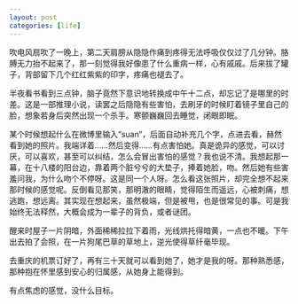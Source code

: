 ```yaml
---
layout: post
categories: [life]
---
```


吹电风扇吹了一晚上，第二天肩膀从隐隐作痛到疼得无法呼吸仅仅过了几分钟。胳膊无力抬不起来了，那一刻觉得我好像患了什么重病一样，心有戚戚。后来拔了罐子，背部留下几个红红紫紫的印字，疼痛也褪去了。

半夜看书看到三点钟，脑子竟然下意识地转换成中午十二点，却忘记了是哪里的时差。这是一部推理小说，读罢之后隐隐有些害怕，去刷牙的时候盯着镜子里自己的脸，想象若身后突然出现一个杀手。寒颤巍巍回去睡觉，闭眼即眠。

某个时候想起什么在微博里输入“suan”，后面自动补充几个字，点进去看，赫然看到她的照片。我端详着……然后变得……有点害怕她。真是诡异的感觉，可以讨厌，可以喜欢，甚至可以纠结，怎么会冒出害怕的感觉？我也说不清。我想起那一幕，在十八楼的阳台边，靠着两个脏兮兮的大垫子，捧着她脸，吻。然后她有些害羞问我，为什么吻个不停呀。这是同一个人呀。怎么看这张照片，却完全想不起来那时候的感觉呢。反倒看见那笑，那明澈的眼睛，觉得陌生而遥远，心被刺痛，想逃跑，想远离。其实现在想起来，虽然极端，但是被甩，也是很常见的事。可是我始终无法释然，大概会成为一辈子的背负，或者谜团。

醒来时屋子一片阴暗，外面稀稀拉拉下着雨，光线烘托得暗黄，一点也不暖。下午出去拍了会照，在一片狗尾巴草的草地上，逆光使得草纤毫毕现。

去重庆的机票订好了，再有三十天就可以看到她了，她才是我的呀。那种熟悉感，那种抱在怀里感到安心的归属感，从她身上能得到。

有点焦虑的感觉，没什么目标。
